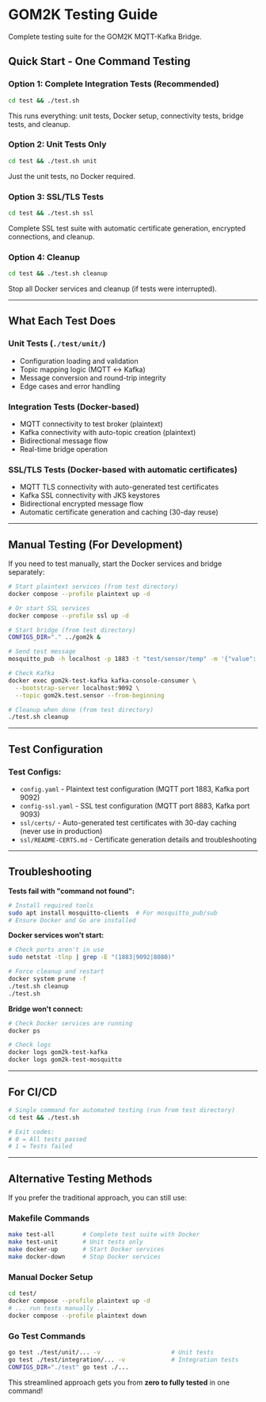 # GOM2K Testing Guide

Complete testing suite for the GOM2K MQTT-Kafka Bridge.

## Quick Start - One Command Testing

### **Option 1: Complete Integration Tests (Recommended)**
```bash
cd test && ./test.sh
```
This runs everything: unit tests, Docker setup, connectivity tests, bridge tests, and cleanup.

### **Option 2: Unit Tests Only**
```bash
cd test && ./test.sh unit
```
Just the unit tests, no Docker required.

### **Option 3: SSL/TLS Tests**
```bash
cd test && ./test.sh ssl
```
Complete SSL test suite with automatic certificate generation, encrypted connections, and cleanup.

### **Option 4: Cleanup**
```bash
cd test && ./test.sh cleanup
```
Stop all Docker services and cleanup (if tests were interrupted).

---

## What Each Test Does

### **Unit Tests** (`./test/unit/`)
- Configuration loading and validation
- Topic mapping logic (MQTT ↔ Kafka)
- Message conversion and round-trip integrity
- Edge cases and error handling

### **Integration Tests** (Docker-based)
- MQTT connectivity to test broker (plaintext)
- Kafka connectivity with auto-topic creation (plaintext)
- Bidirectional message flow
- Real-time bridge operation

### **SSL/TLS Tests** (Docker-based with automatic certificates)
- MQTT TLS connectivity with auto-generated test certificates
- Kafka SSL connectivity with JKS keystores
- Bidirectional encrypted message flow
- Automatic certificate generation and caching (30-day reuse)

---

## Manual Testing (For Development)

If you need to test manually, start the Docker services and bridge separately:

```bash
# Start plaintext services (from test directory)
docker compose --profile plaintext up -d

# Or start SSL services  
docker compose --profile ssl up -d

# Start bridge (from test directory)
CONFIGS_DIR="." ../gom2k &

# Send test message
mosquitto_pub -h localhost -p 1883 -t "test/sensor/temp" -m '{"value": 25.5}'

# Check Kafka
docker exec gom2k-test-kafka kafka-console-consumer \
  --bootstrap-server localhost:9092 \
  --topic gom2k.test.sensor --from-beginning

# Cleanup when done (from test directory)
./test.sh cleanup
```

---

## Test Configuration

### **Test Configs**:
- `config.yaml` - Plaintext test configuration (MQTT port 1883, Kafka port 9092)
- `config-ssl.yaml` - SSL test configuration (MQTT port 8883, Kafka port 9093)
- `ssl/certs/` - Auto-generated test certificates with 30-day caching (never use in production)
- `ssl/README-CERTS.md` - Certificate generation details and troubleshooting

---

## Troubleshooting

**Tests fail with "command not found":**
```bash
# Install required tools
sudo apt install mosquitto-clients  # For mosquitto_pub/sub
# Ensure Docker and Go are installed
```

**Docker services won't start:**
```bash
# Check ports aren't in use
sudo netstat -tlnp | grep -E "(1883|9092|8080)"

# Force cleanup and restart
docker system prune -f
./test.sh cleanup
./test.sh
```

**Bridge won't connect:**
```bash
# Check Docker services are running
docker ps

# Check logs
docker logs gom2k-test-kafka
docker logs gom2k-test-mosquitto
```

---

## For CI/CD

```bash
# Single command for automated testing (run from test directory)
cd test && ./test.sh

# Exit codes:
# 0 = All tests passed
# 1 = Tests failed
```

---

## Alternative Testing Methods

If you prefer the traditional approach, you can still use:

### **Makefile Commands**
```bash
make test-all        # Complete test suite with Docker
make test-unit       # Unit tests only
make docker-up       # Start Docker services
make docker-down     # Stop Docker services
```

### **Manual Docker Setup**
```bash
cd test/
docker compose --profile plaintext up -d
# ... run tests manually ...
docker compose --profile plaintext down
```

### **Go Test Commands**
```bash
go test ./test/unit/... -v                    # Unit tests
go test ./test/integration/... -v             # Integration tests
CONFIGS_DIR="./test" go test ./...
```

This streamlined approach gets you from **zero to fully tested** in one command!